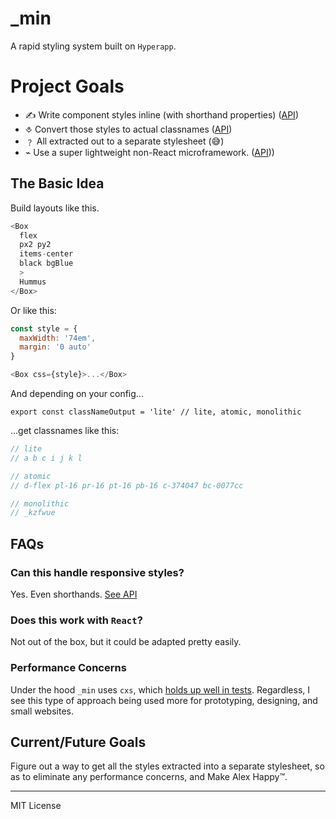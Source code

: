 # _min

 A rapid styling system built on `Hyperapp`.

# Project Goals


- ✍ Write component styles inline (with shorthand properties) ([API](http://github.com/jxnblk/understyle.))
- ⎀ Convert those styles to actual classnames ([API](http://github.com/jxnblk/cxs))
- ﹖ All extracted out to a separate stylesheet (😅)
- ⌁ Use a super lightweight non-React microframework. ([API](http://github.com/hyperapp/hyperapp)))

## The Basic Idea

Build layouts like this.

```js
<Box 
  flex 
  px2 py2 
  items-center 
  black bgBlue
  >
  Hummus
</Box>
```

Or like this:

```js
const style = {
  maxWidth: '74em',
  margin: '0 auto'
}

<Box css={style}>...</Box>
```

And depending on your config...

```
export const classNameOutput = 'lite' // lite, atomic, monolithic
```


...get classnames like this: 

```js
// lite
// a b c i j k l

// atomic  
// d-flex pl-16 pr-16 pt-16 pb-16 c-374047 bc-0077cc

// monolithic
// _kzfwue
```


## FAQs

### Can this handle responsive styles?

Yes. Even shorthands. [See API](https://github.com/jxnblk/understyle#responsive-styles)

### Does this work with `React`?

Not out of the box, but it could be adapted pretty easily.

### Performance Concerns

Under the hood `_min` uses `cxs`, which [holds up well in tests](https://engineering.hellofresh.com/the-css-in-js-battle-89c34a7a83ea). Regardless, 
I see this type of approach being used more for prototyping, designing, and small websites.
 

## Current/Future Goals

Figure out a way to get all the styles extracted into a separate stylesheet, so
as to eliminate any performance concerns, and Make Alex Happy™.


--- 

MIT License